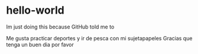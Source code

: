 # hello-world
Im just doing this because GitHub told me to

Me gusta practicar deportes y ir de pesca con mi sujetapapeles
Gracias que tenga un buen dia por favor 
